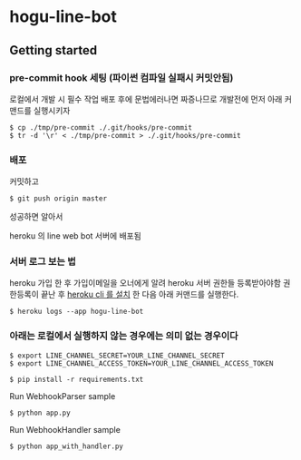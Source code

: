 # hogu-line-bot

## Getting started

### pre-commit hook 세팅 (파이썬 컴파일 실패시 커밋안됨)
로컬에서 개발 시 필수 작업
배포 후에 문법에러나면 짜증나므로 개발전에 먼저 아래 커맨드를 실행시키자 

```
$ cp ./tmp/pre-commit ./.git/hooks/pre-commit 
$ tr -d '\r' < ./tmp/pre-commit > ./.git/hooks/pre-commit
```

### 배포

커밋하고 

```
$ git push origin master
```

성공하면 알아서 

heroku 의 line web bot 서버에 배포됨

### 서버 로그 보는 법 

heroku 가입 한 후 가입이메일을 오너에게 알려 heroku 서버 권한들 등록받아야함
권한등록이 끝난 후 [heroku cli 를 설치](https://devcenter.heroku.com/articles/heroku-cli) 한 다음 아래 커맨드를 실행한다.
```
$ heroku logs --app hogu-line-bot
```


### 아래는 로컬에서 실행하지 않는 경우에는 의미 없는 경우이다
```
$ export LINE_CHANNEL_SECRET=YOUR_LINE_CHANNEL_SECRET
$ export LINE_CHANNEL_ACCESS_TOKEN=YOUR_LINE_CHANNEL_ACCESS_TOKEN

$ pip install -r requirements.txt

```

Run WebhookParser sample

```
$ python app.py
```

Run WebhookHandler sample

```
$ python app_with_handler.py
```
